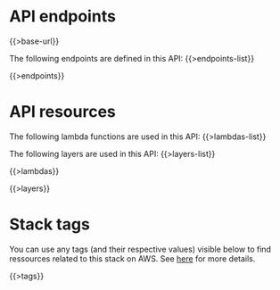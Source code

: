 # API endpoints

{{>base-url}}

The following endpoints are defined in this API:
{{>endpoints-list}}

{{>endpoints}}

# API resources

The following lambda functions are used in this API:
{{>lambdas-list}}

The following layers are used in this API:
{{>layers-list}}

{{>lambdas}}

{{>layers}}

# Stack tags

You can use any tags (and their respective values) visible below to find ressources related to this stack on AWS. See [here](https://docs.amazonaws.cn/en_us/AWSCloudFormation/latest/UserGuide/aws-properties-resource-tags.html) for more details.

{{>tags}}